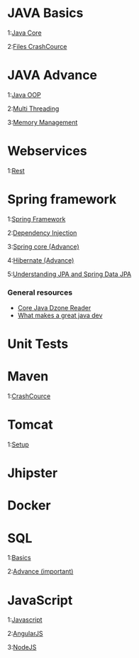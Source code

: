 # JAVA Basics
1:[Java Core](https://www.udemy.com/java-tutorial/)

2:[Files CrashCource](https://www.udemy.com/java-files/)


# JAVA Advance
1:[Java OOP](https://www.udemy.com/java-the-complete-java-developer-course/)

2:[Multi Threading](https://www.udemy.com/java-multithreading/)

3:[Memory Management](https://www.udemy.com/java-memory-management/)

# Webservices

1:[Rest](https://www.tutorialspoint.com/restful/)


# Spring framework
1:[Spring Framework](https://www.udemy.com/javaspring/)

2:[Dependency Injection](https://www.udemy.com/spring-framework-video-tutorial/)

3:[Spring core (Advance)](https://javabrains.io/courses/spring_core/)

4:[Hibernate (Advance)](https://javabrains.io/courses/hibernate_intro)

5:[Understanding JPA and Spring Data JPA](https://www.petrikainulainen.net/spring-data-jpa-tutorial/)

### General resources
- [Core Java Dzone Reader](https://dzone.com/storage/assets/487673-rc024-corejava.pdf)
- [What makes a great java dev](https://dzone.com/articles/20-dev-leaders-thoughts-on-great-java-devs)

# Unit Tests


# Maven
1:[CrashCource](https://www.udemy.com/mavencrashcourse)

# Tomcat
1:[Setup](https://github.com/nouman92/java_spring_onboarding/wiki/Setup-tomcat-with-nginx)

# Jhipster

# Docker

# SQL
1:[Basics](https://www.w3schools.com/sql/sql_intro.asp)

2:[Advance (important)](https://www.codeschool.com/courses/the-sequel-to-sql)

# JavaScript
1:[Javascript](https://www.udemy.com/understand-javascript)

2:[AngularJS](https://www.udemy.com/learn-angularjs/)

3:[NodeJS](https://www.udemy.com/understand-nodejs/)







